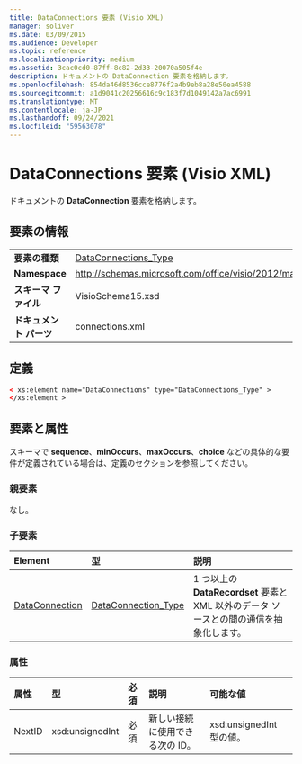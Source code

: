 ```yaml
---
title: DataConnections 要素 (Visio XML)
manager: soliver
ms.date: 03/09/2015
ms.audience: Developer
ms.topic: reference
ms.localizationpriority: medium
ms.assetid: 3cac0cd0-87ff-8c82-2d33-20070a505f4e
description: ドキュメントの DataConnection 要素を格納します。
ms.openlocfilehash: 854da46d8536cce8776f2a4b9eb8a28e50ea4588
ms.sourcegitcommit: a1d9041c20256616c9c183f7d1049142a7ac6991
ms.translationtype: MT
ms.contentlocale: ja-JP
ms.lasthandoff: 09/24/2021
ms.locfileid: "59563078"
---
```

# <a name="dataconnections-element-visio-xml"></a>DataConnections 要素 (Visio XML)

ドキュメントの **DataConnection** 要素を格納します。 
  
## <a name="element-information"></a>要素の情報

|||
|:-----|:-----|
|**要素の種類** <br/> |[DataConnections_Type](dataconnections_type-complextypevisio-xml.md) <br/> |
|**Namespace** <br/> |http://schemas.microsoft.com/office/visio/2012/main  <br/> |
|**スキーマ ファイル** <br/> |VisioSchema15.xsd  <br/> |
|**ドキュメント パーツ** <br/> |connections.xml  <br/> |
   
## <a name="definition"></a>定義

```XML
< xs:element name="DataConnections" type="DataConnections_Type" >
</xs:element >
```

## <a name="elements-and-attributes"></a>要素と属性

スキーマで **sequence**、**minOccurs**、**maxOccurs**、**choice** などの具体的な要件が定義されている場合は、定義のセクションを参照してください。 
  
### <a name="parent-elements"></a>親要素

なし。
  
### <a name="child-elements"></a>子要素

|**Element**|**型**|**説明**|
|:-----|:-----|:-----|
|[DataConnection](dataconnection-element-dataconnections_type-complextypevisio-xml.md) <br/> |[DataConnection_Type](dataconnection_type-complextypevisio-xml.md) <br/> |1 つ以上の **DataRecordset** 要素と XML 以外のデータ ソースとの間の通信を抽象化します。  <br/> |
   
### <a name="attributes"></a>属性

|**属性**|**型**|**必須**|**説明**|**可能な値**|
|:-----|:-----|:-----|:-----|:-----|
|NextID  <br/> |xsd:unsignedInt  <br/> |必須  <br/> |新しい接続に使用できる次の ID。  <br/> |xsd:unsignedInt 型の値。  <br/> |
   


